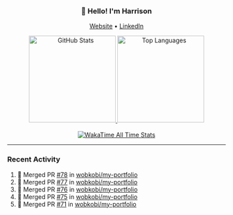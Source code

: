 <h3 align="center">👋 Hello! I'm Harrison</h3>

<p align="center">
  <a href="https://www.harrisonraynes.com/" target="_blank">Website</a> •
  <a href="https://www.linkedin.com/in/harrisonraynes/" target="_blank">LinkedIn</a>

<!-- Stats Cards -->
<div align="center">
  <!-- GitHub Stats Card -->
  <a href="https://github.com/wobkobi" target="_blank">
    <img height="200" src="https://github-readme-stats-wobkobis-projects.vercel.app/api?username=wobkobi&show_icons=true&theme=monokai-pro-spectrum" alt="GitHub Stats" />
  </a>
  <!-- Top Languages Card -->
  <a href="https://github.com/wobkobi" target="_blank">
    <img height="200" src="https://github-readme-stats-wobkobis-projects.vercel.app/api/top-langs/?username=wobkobi&layout=compact&langs_count=10&theme=monokai-pro-spectrum" alt="Top Languages" />
  </a>
  <br><br>
  <!-- WakaTime All Time Stats Card -->
  <a href="https://github.com/wobkobi" target="_blank">
    <img src="https://github-readme-stats-wobkobis-projects.vercel.app/api/wakatime?username=wobkobi&layout=compact&show_icons=true&custom_title=All%20Time%20Stats%20(WakaTime)&theme=monokai-pro-spectrum&hide=Other&langs_count=24" alt="WakaTime All Time Stats" />
  </a>
</div>

<hr />

### Recent Activity

<!--START_SECTION:activity-->
1. 🎉 Merged PR [#78](https://github.com/wobkobi/my-portfolio/pull/78) in [wobkobi/my-portfolio](https://github.com/wobkobi/my-portfolio)
2. 🎉 Merged PR [#77](https://github.com/wobkobi/my-portfolio/pull/77) in [wobkobi/my-portfolio](https://github.com/wobkobi/my-portfolio)
3. 🎉 Merged PR [#76](https://github.com/wobkobi/my-portfolio/pull/76) in [wobkobi/my-portfolio](https://github.com/wobkobi/my-portfolio)
4. 🎉 Merged PR [#75](https://github.com/wobkobi/my-portfolio/pull/75) in [wobkobi/my-portfolio](https://github.com/wobkobi/my-portfolio)
5. 🎉 Merged PR [#71](https://github.com/wobkobi/my-portfolio/pull/71) in [wobkobi/my-portfolio](https://github.com/wobkobi/my-portfolio)
<!--END_SECTION:activity-->

